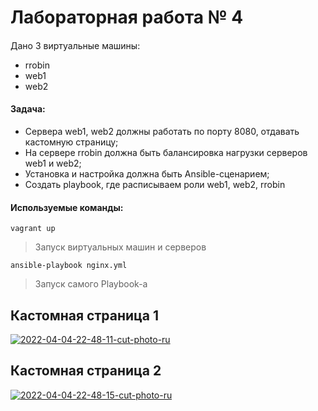 # Лабораторная работа № 4
####
Дано 3 виртуальные машины:

* rrobin
* web1
* web2

#### Задача: 
* Сервера web1, web2 должны работать по порту 8080, отдавать кастомную страницу;
* На сервере rrobin должна быть балансировка нагрузки серверов web1 и web2;
* Установка и настройка должна быть Ansible-сценарием;
* Создать playbook, где расписываем роли  web1, web2, rrobin

#### Используемые команды: 

```
vagrant up
```
> Запуск виртуальных машин и серверов

```
ansible-playbook nginx.yml
```
> Запуск самого Playbook-а

## Кастомная страница 1

<a href="https://ibb.co/SVbkcLZ"><img src="https://i.ibb.co/ssnTCBX/2022-04-04-22-48-11-cut-photo-ru.png" alt="2022-04-04-22-48-11-cut-photo-ru" border="0"></a>

## Кастомная страница 2 
<a href="https://ibb.co/rH3RpRS"><img src="https://i.ibb.co/1TMtXt5/2022-04-04-22-48-15-cut-photo-ru.png" alt="2022-04-04-22-48-15-cut-photo-ru" border="0"></a>